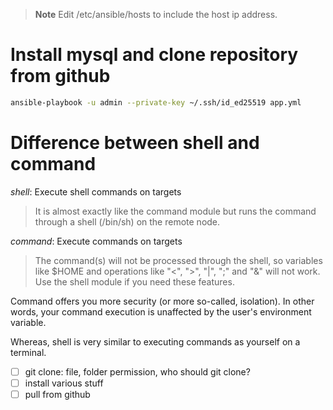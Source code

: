 > **Note**
> Edit /etc/ansible/hosts to include the host ip address.

# Install mysql and clone repository from github

```sh
ansible-playbook -u admin --private-key ~/.ssh/id_ed25519 app.yml
```

# Difference between shell and command

_shell_: Execute shell commands on targets

> It is almost exactly like the command module but runs the command through a shell (/bin/sh) on the remote node.

_command_: Execute commands on targets

> The command(s) will not be processed through the shell, so variables like $HOME and operations like "<", ">", "|", ";" and "&" will not work. Use the shell module if you need these features.

Command offers you more security (or more so-called, isolation). In other words, your command execution is unaffected by the user's environment variable.

Whereas, shell is very similar to executing commands as yourself on a terminal.

- [ ] git clone: file, folder permission, who should git clone?
- [ ] install various stuff
- [ ] pull from github
